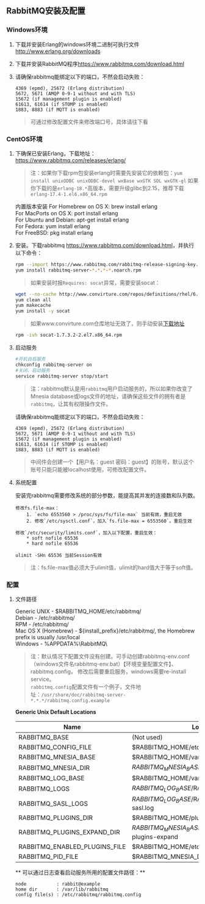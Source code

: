## RabbitMQ安装及配置

### Windows环境

1. 下载并安装Erlang的windows环境二进制可执行文件<http://www.erlang.org/downloads>

2. 下载并安装RabbitMQ程序<https://www.rabbitmq.com/download.html>

3. 请确保rabbitmq能绑定以下的端口，不然会启动失败：

	```
    4369 (epmd), 25672 (Erlang distribution)  
    5672, 5671 (AMQP 0-9-1 without and with TLS)  
    15672 (if management plugin is enabled)  
    61613, 61614 (if STOMP is enabled)  
    1883, 8883 (if MQTT is enabled)  
	```
	
	> 可通过修改配置文件来修改端口号，具体请往下看


### CentOS环境

1. 下确保已安装Erlang，下载地址：<https://www.rabbitmq.com/releases/erlang/>  

	> 注：如果你下载rpm包安装erlang时需要先安装它的依赖包：`yum install unixODBC unixODBC-devel wxBase wxGTK SDL wxGTK-gl`
	> 如果你下载的是`erlang-18.*`高版本，需要升级glibc到2.15，推荐下载`erlang-17.4-1.el6.x86_64.rpm`
	
	内置版本安装
    For Homebrew on OS X: brew install erlang  
    For MacPorts on OS X: port install erlang  
    For Ubuntu and Debian: apt-get install erlang  
    For Fedora: yum install erlang  
    For FreeBSD: pkg install erlang
	
2. 安装。下载rabbitmq <https://www.rabbitmq.com/download.html>，并执行以下命令：

	```bash
	rpm --import https://www.rabbitmq.com/rabbitmq-release-signing-key.asc
	yum install rabbitmq-server-*.*.*-*.noarch.rpm
	```

	> 如果安装时报`Requires: socat`异常，需要安装socat：
	
	```bash
	wget --no-cache http://www.convirture.com/repos/definitions/rhel/6.x/convirt.repo -O /etc/yum.repos.d/convirt.repo
	yum clean all
	yum makecache
	yum install -y socat
	```
	
	> 如果www.convirture.com仓库地址无效了，则手动安装[下载地址](https://centos.pkgs.org/7/centos-x86_64/socat-1.7.3.2-2.el7.x86_64.rpm.html)
	
	```bash
    rpm -ivh socat-1.7.3.2-2.el7.x86_64.rpm
    ```
	
	

3. 启动服务

	```bash
	#开机自启服务
	chkconfig rabbitmq-server on
	#关闭、启动服务
	service rabbitmq-server stop/start
	```
	
	> 注：rabbitmq默认是用`rabbitmq`用户启动服务的，所以如果你改变了Mnesia database或logs文件的地址，请确保这些文件的拥有者是`rabbitmq`，让其有权限操作文件。
	
	请确保rabbitmq能绑定以下的端口，不然会启动失败：
	
	```
    4369 (epmd), 25672 (Erlang distribution)
    5672, 5671 (AMQP 0-9-1 without and with TLS)
    15672 (if management plugin is enabled)
    61613, 61614 (if STOMP is enabled)
    1883, 8883 (if MQTT is enabled)
	```
	
	> 中间件会创建一个【用户名：guest 密码：guest】的账号，默认这个账号只能只能被localhost使用，可修改配置文件。

4. 系统配置 

	安装完rabbitmq需要修改系统的部分参数，能提高其并发的连接数和队列数。
	
	```
	修改fs.file-max：
		1. `echo 6553560 > /proc/sys/fs/file-max` 当前有效，重启无效
		2. 修改`/etc/sysctl.conf`，加入`fs.file-max = 6553560`。重启生效
	
	修改`/etc/security/limits.conf`，加入以下配置，重启生效：
		* soft nofile 65536
		* hard nofile 65536
	
	ulimit -SHn 65536 当前Session有效
	```
	
	> 注：fs.file-max值必须大于ulimit值，ulimit的hard值大于等于soft值。  
		

### 配置

1. 文件路径
	
    Generic UNIX - $RABBITMQ_HOME/etc/rabbitmq/  
    Debian - /etc/rabbitmq/  
    RPM - /etc/rabbitmq/  
    Mac OS X (Homebrew) - ${install_prefix}/etc/rabbitmq/, the Homebrew prefix is usually /usr/local  
    Windows - %APPDATA%\RabbitMQ\
	
	> 注：默认情况下配置文件没有创建。可手动创建rabbitmq-env.conf（windows文件名rabbitmq-env.bat）【环境变量配置文件】、rabbitmq.config，
	修改后需要重启服务，windows需要re-install service。  
	> `rabbitmq.config`配置文件有一个例子，文件地址：`/usr/share/doc/rabbitmq-server-*.*.*/rabbitmq.config.example`

	**Generic Unix Default Locations**
	
	|Name	| Location|
	| ------------- | ------------- |
	|RABBITMQ_BASE 	|(Not used)|
	|RABBITMQ_CONFIG_FILE 	|$RABBITMQ_HOME/etc/rabbitmq/rabbitmq|
	|RABBITMQ_MNESIA_BASE 	|$RABBITMQ_HOME/var/lib/rabbitmq/mnesia|
	|RABBITMQ_MNESIA_DIR 	|$RABBITMQ_MNESIA_BASE/$RABBITMQ_NODENAME|
	|RABBITMQ_LOG_BASE 	|$RABBITMQ_HOME/var/log/rabbitmq|
	|RABBITMQ_LOGS 	|$RABBITMQ_LOG_BASE/$RABBITMQ_NODENAME.log|
	|RABBITMQ_SASL_LOGS 	|$RABBITMQ_LOG_BASE/$RABBITMQ_NODENAME-sasl.log|
	|RABBITMQ_PLUGINS_DIR 	|$RABBITMQ_HOME/plugins|
	|RABBITMQ_PLUGINS_EXPAND_DIR 	|$RABBITMQ_MNESIA_BASE/$RABBITMQ_NODENAME-plugins-expand|
	|RABBITMQ_ENABLED_PLUGINS_FILE 	|$RABBITMQ_HOME/etc/rabbitmq/enabled_plugins|
	|RABBITMQ_PID_FILE 	|$RABBITMQ_MNESIA_DIR.pid|

	** 可以通过日志查看启动服务所用的配置文件路径：**
	
	```
	node           : rabbit@example
	home dir       : /var/lib/rabbitmq
	config file(s) : /etc/rabbitmq/rabbitmq.config
	```
	
	
	
	
	
	
